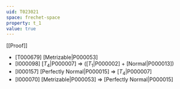 ```yaml
---
uid: T023021
space: frechet-space
property: t_1
value: true
---
```

[[Proof]]

* [T000679] [Metrizable|P000053]
* [I000098] [$T_4$|P000007] => ([$T_1$|P000002] + [Normal|P000013])
* [I000157] [Perfectly Normal|P000015] => [$T_4$|P000007]
* [I000070] [Metrizable|P000053] => [Perfectly Normal|P000015]

